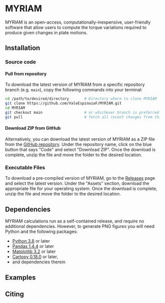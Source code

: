 # MYRIAM
MYRIAM is an open-access, computationally-inexpensive, user-friendly software that allow users to compute the torque variations required to produce given changes in plate motions.


<!-- installation -->
## Installation

### Source code
#### Pull from repository 

To download the latest version of MYRIAM from a specific repository branch (e.g. `main`), copy the following commands into your terminal:

```sh
cd /path/to/desired/directory       # Directory where to clone MYRIAM
git clone https://github.com/ValeEspinozaF/MYRIAM.git
cd MYRIAM
git checkout main                   # or whichever branch is preferred
git pull                            # fetch all recent changes from this branch
```


#### Download ZIP from GitHub

Alternatively, you can download the latest version of MYRIAM as a ZIP file from the [GitHub repository](https://github.com/ValeEspinozaF/MYRIAM). Under the repository name, click on the blue button that says "Code" and select "Download ZIP". Once the download is complete, unzip the file and move the folder to the desired location.

### Executable Files

To download a pre-compiled version of MYRIAM, go to the [Releases](https://github.com/ValeEspinozaF/MYRIAM/releases) page and select the latest version. Under the "Assets" section, download the appropriate file for your operating system. Once the download is complete, unzip the file and move the folder to the desired location.



<!-- dependencies -->
## Dependencies

MYRIAM calculations run as a self-contained release, and require no additional dependencies. However, to generate PNG figures you will need Python and the following packages:

- [Python 3.8](https://www.python.org/) or later
- [Pandas 1.4.4](https://https://pandas.pydata.org/) or later
- [Matplotlib 3.2](https://matplotlib.org/stable/users/installing/index.html) or later
- [Cartopy 0.18.0](https://scitools.org.uk/cartopy/docs/latest/index.html#getting-started) or later, 
- and dependencies therein

<!-- examples -->
## Examples


<!-- citing -->
## Citing